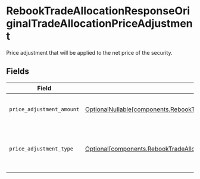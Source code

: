 # RebookTradeAllocationResponseOriginalTradeAllocationPriceAdjustment

Price adjustment that will be applied to the net price of the security.


## Fields

| Field                                                                                                                                                                                                          | Type                                                                                                                                                                                                           | Required                                                                                                                                                                                                       | Description                                                                                                                                                                                                    | Example                                                                                                                                                                                                        |
| -------------------------------------------------------------------------------------------------------------------------------------------------------------------------------------------------------------- | -------------------------------------------------------------------------------------------------------------------------------------------------------------------------------------------------------------- | -------------------------------------------------------------------------------------------------------------------------------------------------------------------------------------------------------------- | -------------------------------------------------------------------------------------------------------------------------------------------------------------------------------------------------------------- | -------------------------------------------------------------------------------------------------------------------------------------------------------------------------------------------------------------- |
| `price_adjustment_amount`                                                                                                                                                                                      | [OptionalNullable[components.RebookTradeAllocationResponseOriginalTradeAllocationPriceAdjustmentAmount]](../../models/components/rebooktradeallocationresponseoriginaltradeallocationpriceadjustmentamount.md) | :heavy_minus_sign:                                                                                                                                                                                             | Total monetary value of the price_adjustment                                                                                                                                                                   | {<br/>"value": "56.15"<br/>}                                                                                                                                                                                   |
| `price_adjustment_type`                                                                                                                                                                                        | [Optional[components.RebookTradeAllocationResponseOriginalTradeAllocationPriceAdjustmentType]](../../models/components/rebooktradeallocationresponseoriginaltradeallocationpriceadjustmenttype.md)             | :heavy_minus_sign:                                                                                                                                                                                             | The type of price adjustment being applied by the broker to the net price of the security.                                                                                                                     | MARKUP                                                                                                                                                                                                         |